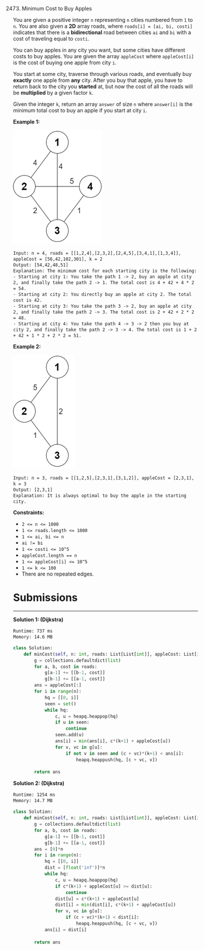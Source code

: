 2473. Minimum Cost to Buy Apples

You are given a positive integer `n` representing `n` cities numbered from `1` to `n`. You are also given a **2D** array roads, where `roads[i] = [ai, bi, costi]` indicates that there is a **bidirectional** road between cities `ai` and `bi` with a cost of traveling equal to `costi`.

You can buy apples in any city you want, but some cities have different costs to buy apples. You are given the array `appleCost` where `appleCost[i]` is the cost of buying one apple from city `i`.

You start at some city, traverse through various roads, and eventually buy **exactly** one apple from **any** city. After you buy that apple, you have to return back to the city you **started** at, but now the cost of all the roads will be **multiplied** by a given factor `k`.

Given the integer `k`, return an array `answer` of size `n` where `answer[i]` is the minimum total cost to buy an apple if you start at city `i`.

 

**Example 1:**

![2473_graph55.png](img/2473_graph55.png)
```
Input: n = 4, roads = [[1,2,4],[2,3,2],[2,4,5],[3,4,1],[1,3,4]], appleCost = [56,42,102,301], k = 2
Output: [54,42,48,51]
Explanation: The minimum cost for each starting city is the following:
- Starting at city 1: You take the path 1 -> 2, buy an apple at city 2, and finally take the path 2 -> 1. The total cost is 4 + 42 + 4 * 2 = 54.
- Starting at city 2: You directly buy an apple at city 2. The total cost is 42.
- Starting at city 3: You take the path 3 -> 2, buy an apple at city 2, and finally take the path 2 -> 3. The total cost is 2 + 42 + 2 * 2 = 48.
- Starting at city 4: You take the path 4 -> 3 -> 2 then you buy at city 2, and finally take the path 2 -> 3 -> 4. The total cost is 1 + 2 + 42 + 1 * 2 + 2 * 2 = 51.
```

**Example 2:**

![2473_graph4.png](img/2473_graph4.png)
```
Input: n = 3, roads = [[1,2,5],[2,3,1],[3,1,2]], appleCost = [2,3,1], k = 3
Output: [2,3,1]
Explanation: It is always optimal to buy the apple in the starting city.
```

**Constraints:**

* `2 <= n <= 1000`
* `1 <= roads.length <= 1000`
* `1 <= ai, bi <= n`
* `ai != bi`
* `1 <= costi <= 10^5`
* `appleCost.length == n`
* `1 <= appleCost[i] <= 10^5`
* `1 <= k <= 100`
* There are no repeated edges.

# Submissions
---
**Solution 1: (Dijkstra)**
```
Runtime: 737 ms
Memory: 14.6 MB
```
```python
class Solution:
    def minCost(self, n: int, roads: List[List[int]], appleCost: List[int], k: int) -> List[int]:
        g = collections.defaultdict(list)
        for a, b, cost in roads:
            g[a-1] += [[b-1, cost]]
            g[b-1] += [[a-1, cost]]
        ans = appleCost[:]
        for i in range(n):
            hq = [[0, i]]
            seen = set()
            while hq:
                c, u = heapq.heappop(hq)
                if u in seen:
                    continue
                seen.add(u)
                ans[i] = min(ans[i], c*(k+1) + appleCost[u])
                for v, vc in g[u]:
                    if not v in seen and (c + vc)*(k+1) < ans[i]:
                        heapq.heappush(hq, [c + vc, v])
                
        return ans
```

**Solution 2: (Dijkstra)**
```
Runtime: 1254 ms
Memory: 14.7 MB
```
```python
class Solution:
    def minCost(self, n: int, roads: List[List[int]], appleCost: List[int], k: int) -> List[int]:
        g = collections.defaultdict(list)
        for a, b, cost in roads:
            g[a-1] += [[b-1, cost]]
            g[b-1] += [[a-1, cost]]
        ans = [0]*n
        for i in range(n):
            hq = [[0, i]]
            dist = [float('inf')]*n
            while hq:
                c, u = heapq.heappop(hq)
                if c*(k+1) + appleCost[u] >= dist[u]:
                    continue
                dist[u] = c*(k+1) + appleCost[u]
                dist[i] = min(dist[i], c*(k+1) + appleCost[u])
                for v, vc in g[u]:
                    if (c + vc)*(k+1) < dist[i]:
                        heapq.heappush(hq, [c + vc, v])
            ans[i] = dist[i]
                
        return ans
```
